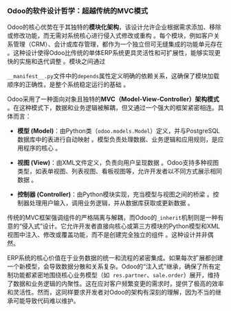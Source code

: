### Odoo的软件设计哲学：超越传统的MVC模式

Odoo的核心优势在于其独特的**模块化架构**，该设计允许企业根据需求添加、移除或修改功能，而无需对系统核心进行侵入式修改或重构 。每个模块，例如客户关系管理（CRM）、会计或库存管理，都作为一个独立但可无缝集成的功能单元存在 。这种设计使得Odoo比传统的单体ERP系统更具灵活性和可扩展性，能够实现更快的实施和迭代调整 。模块之间通过  

`__manifest__.py`文件中的`depends`属性定义明确的依赖关系，这确保了模块加载顺序的正确性，是整个系统稳定运行的基础 。  

Odoo采用了一种面向对象且独特的**MVC（Model-View-Controller）架构模式** 。在这种模式下，数据和业务逻辑被解耦，但又通过一个强大的框架紧密相连。具体而言：  

- **模型 (Model)**：由Python类（`odoo.models.Model`）定义，并与PostgreSQL数据库中的表进行自动映射 。模型负责处理数据、业务逻辑和应用规则，是应用程序的核心 。  
    
- **视图 (View)**：由XML文件定义，负责向用户呈现数据 。Odoo支持多种视图类型，如表单视图、列表视图、看板视图等，允许开发者以不同方式展示相同数据 。  
    
- **控制器 (Controller)**：由Python模块实现，充当模型与视图之间的桥梁 。控制器处理用户输入，调用业务逻辑，并从数据库获取或更新数据 。  
    

传统的MVC框架强调组件的严格隔离与解耦，而Odoo的`_inherit`机制则是一种有意的“侵入式”设计。它允许开发者直接向核心或第三方模块的Python模型和XML视图中注入、修改或覆盖功能，而不是创建完全独立的组件 。这种设计并非偶然。

ERP系统的核心价值在于业务数据的统一和流程的紧密集成。如果每次扩展都创建一个新模型，会导致数据分散和关系复杂。Odoo的“注入式”继承，确保了所有定制功能都紧密地围绕核心业务模型（如  `res.partner`、`sale.order`）展开，维持了数据和业务逻辑的内聚性。这在应对客户频繁变更的需求时，提供了极高的效率和灵活性。然而，这同样要求开发者对Odoo的架构有深刻的理解，因为不当的继承可能导致代码难以维护。

